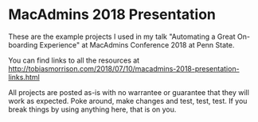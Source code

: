 # MacAdmins 2018 Presentation

These are the example projects I used in my talk "Automating a Great On-boarding Experience" at MacAdmins Conference 2018 at Penn State.

You can find links to all the resources at http://tobiasmorrison.com/2018/07/10/macadmins-2018-presentation-links.html

All projects are posted as-is with no warrantee or guarantee that they will work as expected. Poke around, make changes and test, test, test. If you break things by using anything here, that is on you.